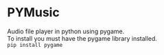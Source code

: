 # PYMusic

Audio file player in python using pygame.\
To install you must have the pygame library installed.\
`pip install pygame`
